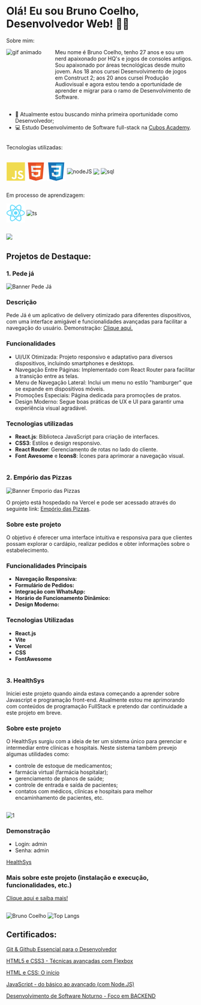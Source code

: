 # Olá! Eu sou Bruno Coelho, Desenvolvedor Web! 👋🏻

Sobre mim:

<img align="left" height="130px" width="130px" alt="gif animado" src="https://media.giphy.com/media/SqBjjnQwMicwGRoIHA/giphy.gif"/>

<p>Meu nome é Bruno Coelho, tenho 27 anos e sou um nerd apaixonado por HQ's e jogos de consoles antigos. Sou apaixonado por áreas tecnológicas desde muito jovem. Aos 18 anos cursei Desenvolvimento de jogos em Construct 2; aos 20 anos cursei Produção Audiovisual e agora estou tendo a oportunidade de aprender e migrar para o ramo de Desenvolvimento de Software.</p>

##

- 🔭 Atualmente estou buscando minha primeira oportunidade como Desenvolvedor;
- 💻 Estudo Desenvolvimento de Software full-stack na [Cubos Academy](https://cubos.academy/).

##

Tecnologias utilizadas:

<div style="display: inline_block"><br>
  <img align="center" alt="Rafa-Js" height="50" width="50" src="https://raw.githubusercontent.com/devicons/devicon/master/icons/javascript/javascript-plain.svg">
  <img align="center" alt="Rafa-HTML" height="50" width="50" src="https://raw.githubusercontent.com/devicons/devicon/master/icons/html5/html5-original.svg">
  <img align="center" alt="Rafa-CSS" height="50" width="50" src="https://raw.githubusercontent.com/devicons/devicon/master/icons/css3/css3-original.svg">
  <img align="center" alt="nodeJS" height="50" width="50" src="https://cdn.jsdelivr.net/gh/devicons/devicon/icons/nodejs/nodejs-original.svg" />
  <img align="center" height="50" src="https://cdn.jsdelivr.net/gh/devicons/devicon@latest/icons/git/git-plain.svg" />
  <img align="center" alt="sql" height="50" width="50" src="https://cdn.jsdelivr.net/gh/devicons/devicon@latest/icons/postgresql/postgresql-original.svg" />
</div>

  ##

Em processo de aprendizagem:
<div>
  <img align="center" alt="Rafa-React" height="50" width="50" src="https://raw.githubusercontent.com/devicons/devicon/master/icons/react/react-original.svg">
  <img align="center" alt="ts" height="50" width="50" src="https://cdn.jsdelivr.net/gh/devicons/devicon@latest/icons/typescript/typescript-original.svg" />
</div>

  ##
 
<div> 
  <a href="https://www.linkedin.com/in/dev-bcoelho" target="_blank"><img src="https://img.shields.io/badge/-LinkedIn-%230077B5?style=for-the-badge&logo=linkedin&logoColor=white" target="_blank"></a>  
</div>

  ##

  ## Projetos de Destaque:
  ### 1. Pede já
<img src="https://media.licdn.com/dms/image/v2/D4D22AQFh3ChjTGRCZw/feedshare-shrink_1280/feedshare-shrink_1280/0/1727572333879?e=1730332800&v=beta&t=La2Uu-0d3paNJJyIDWp3mWx-oEwDb2Ct6iA00uBGIwk" alt="Banner Pede Já" width="500"/>

  ### Descrição
Pede Já é um aplicativo de delivery otimizado para diferentes dispositivos, com uma interface amigável e funcionalidades avançadas para facilitar a navegação do usuário.
Demonstração: [Clique aqui.](https://pedeja.vercel.app/)

### Funcionalidades
 - UI/UX Otimizada: Projeto responsivo e adaptativo para diversos dispositivos, incluindo smartphones e desktops.
 - Navegação Entre Páginas: Implementado com React Router para facilitar a transição entre as telas.
 - Menu de Navegação Lateral: Inclui um menu no estilo "hamburger" que se expande em dispositivos móveis.
 - Promoções Especiais: Página dedicada para promoções de pratos.
 - Design Moderno: Segue boas práticas de UX e UI para garantir uma experiência visual agradável.

 ### Tecnologias utilizadas

 - **React.js**: Biblioteca JavaScript para criação de interfaces.
 - **CSS3**: Estilos e design responsivo.
 - **React Router**: Gerenciamento de rotas no lado do cliente.
 - **Font Awesome** e **Icons8**: Ícones para aprimorar a navegação visual.

  #

  ### 2. Empório das Pizzas
  <img src="https://media.licdn.com/dms/image/v2/D4D22AQErNoUW2Alr2A/feedshare-shrink_800/feedshare-shrink_800/0/1727119572473?e=1730332800&v=beta&t=0-RJu6GvVISdmYHYFVx3RSvvF2_cnS0RisF3CxWNAQ8" alt="Banner Emporio das Pizzas" width="500" />
  
  O projeto está hospedado na Vercel e pode ser acessado através do seguinte link: [Empório das Pizzas](https://emporiodaspizzas.vercel.app).
  
  ### Sobre este projeto
  O objetivo é oferecer uma interface intuitiva e responsiva para que clientes possam explorar o cardápio, realizar pedidos e obter informações sobre o estabelecimento.

  ### Funcionalidades Principais
  - **Navegação Responsiva:** 
  - **Formulário de Pedidos:** 
  - **Integração com WhatsApp:** 
  - **Horário de Funcionamento Dinâmico:** 
  - **Design Moderno:**

  ### Tecnologias Utilizadas
  - **React.js**
  - **Vite**
  - **Vercel**
  - **CSS**
  - **FontAwesome**

  #
  
  ### 3. HealthSys
  Iniciei este projeto quando ainda estava começando a aprender sobre Javascript e programação front-end. Atualmente estou me aprimorando com conteúdos de programação FullStack e pretendo dar continuidade a este projeto em breve.

  ### Sobre este projeto
  O HealthSys surgiu com a ideia de ter um sistema único para gerenciar e intermediar entre clínicas e hospitais. Neste sistema também prevejo algumas utilidades como:
  - controle de estoque de medicamentos;
  - farmácia virtual (farmácia hospitalar);
  - gerenciamento de planos de saúde;
  - controle de entrada e saída de pacientes;
  - contatos com médicos, clínicas e hospitais para melhor encaminhamento de pacientes, etc.

  ##
  
![1](https://github.com/BMinority/BMinority/assets/112569417/e4109a39-a3c3-4ae5-9882-877d9533d138)

### Demonstração
- Login: admin
- Senha: admin

[HealthSys](https://bminority.github.io/HealthSys/)

### Mais sobre este projeto (instalação e execução, funcionalidades, etc.)
[Clique aqui e saiba mais!](https://github.com/BMinority/HealthSys)
  
  ##

  <img src="https://github-readme-stats.vercel.app/api?username=BMinority&show_icons=true&theme=radical" alt="Bruno Coelho" style="height:10em;"> <img src="https://github-readme-stats.vercel.app/api/top-langs/?username=BMinority&layout=compact&theme=radical" alt="Top Langs" style="height:10em;">
  
  ##

## Certificados:

[Git & Github Essencial para o Desenvolvedor](https://www.udemy.com/certificate/UC-a4acea8e-c6cd-4a16-88ff-5e81bf05bd36/)

[HTML5 e CSS3 - Técnicas avançadas com Flexbox](https://www.udemy.com/certificate/UC-72bd94bc-b1c6-4e9a-9b9f-42e35d9bac5a/)

[HTML e CSS: O início](https://www.udemy.com/certificate/UC-4b356421-bba5-4663-9038-afa22b4df7d6/)

[JavaScript - do básico ao avançado (com Node.JS)](https://www.udemy.com/certificate/UC-761b707d-11e3-4dc2-b309-2f32611a0e78/)

[Desenvolvimento de Software Noturno - Foco em BACKEND](https://www.linkedin.com/feed/update/urn:li:activity:7242281064222642176/)


